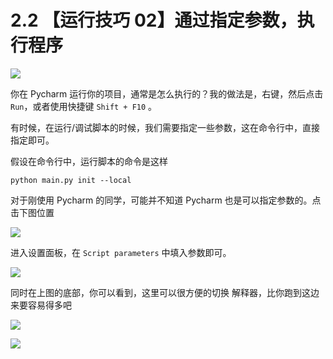 # 2.2 【运行技巧 02】通过指定参数，执行程序

![](http://image.iswbm.com/20200804124133.png)

你在 Pycharm 运行你的项目，通常是怎么执行的？我的做法是，右键，然后点击 `Run`，或者使用快捷键 `Shift + F10` 。

有时候，在运行/调试脚本的时候，我们需要指定一些参数，这在命令行中，直接指定即可。

假设在命令行中，运行脚本的命令是这样

```shell
python main.py init --local
```

对于刚使用 Pycharm 的同学，可能并不知道 Pycharm 也是可以指定参数的。点击下图位置

![](http://image.iswbm.com/FmfL3r0iWx_srT_xMASBEp1ZaaId)

进入设置面板，在 `Script parameters` 中填入参数即可。

![](http://image.iswbm.com/FujczKwTUPa8l5EEmS0eoh-zL1Nk)

同时在上图的底部，你可以看到，这里可以很方便的切换 解释器，比你跑到这边来要容易得多吧

![](http://image.iswbm.com/Fq60WOdcRJopqV6MVoRcIuZclYKx)



![](http://image.iswbm.com/20200607174235.png)